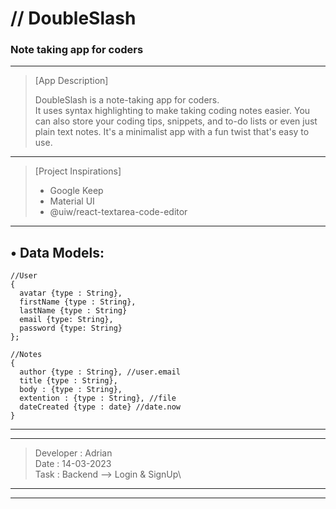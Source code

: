 # // DoubleSlash

### Note taking app for coders

---

> [App Description]
>
> DoubleSlash
> is a note-taking app for coders.  
> It uses syntax highlighting to make taking coding notes easier. You can also store your coding tips, snippets, and to-do lists or even just plain text notes.
> It's a minimalist app with a fun twist that's easy to use.

---

> [Project Inspirations]
>
> - Google Keep
> - Material UI
> - @uiw/react-textarea-code-editor

---

## • Data Models:

```JS
//User
{ 
  avatar {type : String},
  firstName {type : String},
  lastName {type : String}
  email {type: String},
  password {type: String}
};

//Notes
{
  author {type : String}, //user.email
  title {type : String},
  body : {type : String},
  extention : {type : String}, //file
  dateCreated {type : date} //date.now
}
```

---

---

> Developer : Adrian \
> Date : 14-03-2023 \
> Task : Backend --> Login & SignUp\

---

---
